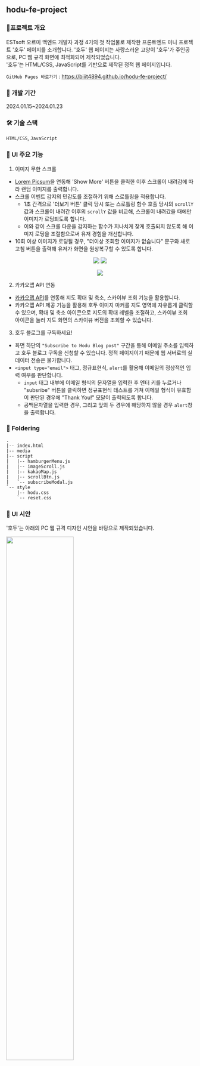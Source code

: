 ## hodu-fe-project

### 📝프로젝트 개요

ESTsoft 오르미 백엔드 개발자 과정 4기의 첫 작업물로 제작한 프론트엔드 미니 프로젝트 '호두' 페이지를 소개합니다.
'호두' 웹 페이지는 사랑스러운 고양이 '호두'가 주인공으로, PC 웹 규격 화면에 최적화되어 제작되었습니다.<br>
'호두'는 HTML/CSS, JavaScript를 기반으로 제작된 정적 웹 페이지입니다.<br>

`GitHub Pages 바로가기` : https://biiit4894.github.io/hodu-fe-project/
<br>

### 📆 개발 기간

2024.01.15~2024.01.23
<br>

### 🛠 기술 스택

`HTML/CSS`, `JavaScript`
<br>

### 📌 UI 주요 기능

1. 이미지 무한 스크롤

- <a href="https://picsum.photos/">Lorem Picsum</a>을 연동해 'Show More' 버튼을 클릭한 이후 스크롤이 내려감에 따라 랜덤 이미지름 출력합니다.
- 스크롤 이벤트 감지의 민감도를 조절하기 위해 스로틀링을 적용합니다.
  - 1초 간격으로 '더보기 버튼' 클릭 당시 또는 스로틀링 함수 호출 당시의 `scrollY` 값과 스크롤이 내려간 이후의 `scrollY` 값을 비교해, 스크롤이 내려갔을 때에만 이미지가 로딩되도록 합니다.
  - 이와 같이 스크롤 다운을 감지하는 함수가 지나치게 잦게 호출되지 않도록 해 이미지 로딩을 조절함으로써 유저 경험을 개선합니다.
- 10회 이상 이미지가 로딩될 경우, "더이상 조회할 이미지가 없습니다" 문구와 새로고침 버튼을 출력해 유저가 화면을 원상복구할 수 있도록 합니다.

<p align="center">
  <img src="https://github.com/biiit4894/hodu-fe-project/assets/82032418/8c45c0a1-f196-42ef-9de0-29e68a5e11aa">
  <img src="https://github.com/biiit4894/hodu-fe-project/assets/82032418/b79bc623-53fe-478b-867c-badb9ba383df">
</p>
<p align="center">
  <img src="https://github.com/biiit4894/hodu-fe-project/assets/82032418/4e1888c7-19a6-4643-8534-288bee4da561">
</p>

2. 카카오맵 API 연동

- <a href="https://apis.map.kakao.com/">카카오맵 API</a>를 연동해 지도 확대 및 축소, 스카이뷰 조회 기능을 활용합니다.
- 카카오맵 API 제공 기능을 활용해 호두 이미지 마커를 지도 영역에 자유롭게 클릭할 수 있으며, 확대 및 축소 아이콘으로 지도의 확대 레벨을 조절하고, 스카이뷰 조회 아이콘을 눌러 지도 화면의 스카이뷰 버전을 조회할 수 있습니다.

3. 호두 블로그를 구독하세요!

- 화면 하단의 `"Subscribe to Hodu Blog post"` 구간을 통해 이메일 주소를 입력하고 호두 블로그 구독을 신청할 수 있습니다. 정적 페이지이기 때문에 웹 서버로의 실 데이터 전송은 불가합니다.
- `<input type="email">` 태그, 정규표현식, `alert`를 활용해 이메일의 정상적인 입력 여부를 판단합니다.
  - `input` 태그 내부에 이메일 형식의 문자열을 입력한 후 엔터 키를 누르거나 "subsribe" 버튼을 클릭하면 정규표현식 테스트를 거쳐 이메일 형식이 유효함이 판단된 경우에 "Thank You!" 모달이 출력되도록 합니다.
  - 공백문자열을 입력한 경우, 그리고 앞의 두 경우에 해당하지 않을 경우 `alert`창을 출력합니다.

### 📁 Foldering

```
.
|-- index.html
|-- media
|-- script
|   |-- hamburgerMenu.js
|   |-- imageScroll.js
|   |-- kakaoMap.js
|   |-- scrollBtn.js
|   `-- subscribeModal.js
`-- style
    |-- hodu.css
    `-- reset.css
```

### 🎨 UI 시안

'호두'는 아래의 PC 웹 규격 디자인 시안을 바탕으로 제작되었습니다.

<img width="60%" src="https://github.com/biiit4894/hodu-fe-project/assets/82032418/ea9e2806-8dab-414f-a197-2cc0c9b6a777">
